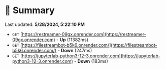 # 📖 Summary
Last updated: **5/28/2024, 5:22:10 PM**

- `GET` [https://restreamer-09gx.onrender.com](https://restreamer-09gx.onrender.com) - **Up** (11382ms)
- `GET` [https://filestreambot-b5k6.onrender.com/](https://filestreambot-b5k6.onrender.com/) - **Down** (247ms)
- `GET` [https://jupyterlab-python3-12-3.onrender.com](https://jupyterlab-python3-12-3.onrender.com) - **Down** (183ms)
